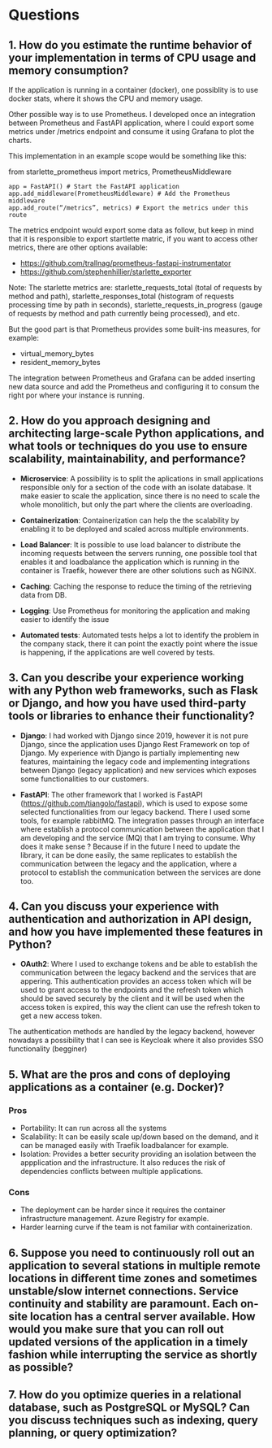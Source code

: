 # Questions

## 1. How do you estimate the runtime behavior of your implementation in terms of CPU usage and memory consumption?

If the application is running in a container (docker), one possiblity is to use docker stats, where it shows the CPU and memory usage.

Other possible way is to use Prometheus. I developed once an integration between Prometheus and FastAPI application, where I could export some metrics under /metrics endpoint and consume it using Grafana to plot the charts.

This implementation in an example scope would be something like this:

from starlette_prometheus import metrics, PrometheusMiddleware

```
app = FastAPI() # Start the FastAPI application
app.add_middleware(PrometheusMiddleware) # Add the Prometheus middleware
app.add_route(“/metrics”, metrics) # Export the metrics under this route
```

The metrics endpoint would export some data as follow, but keep in mind that it is responsible to export startlette matric, if you want to access other metrics, there are other options available:

- https://github.com/trallnag/prometheus-fastapi-instrumentator
- https://github.com/stephenhillier/starlette_exporter

Note: The starlette metrics are: starlette_requests_total (total of requests by method and path), starlette_responses_total (histogram of requests processing time by path in seconds), starlette_requests_in_progress (gauge of requests by method and path currently being processed), and etc.

But the good part is that Prometheus provides some built-ins measures, for example:

- virtual_memory_bytes
- resident_memory_bytes

The integration between Prometheus and Grafana can be added inserting new data source and add the Prometheus and configuring it to consum the right por where your instance is running.

## 2. How do you approach designing and architecting large-scale Python applications, and what tools or techniques do you use to ensure scalability, maintainability, and performance?

* **Microservice**: A possibility is to split the aplications in small applications responsible only for a section of the code with an isolate database. It make easier to scale the application, since there is no need to scale the whole monolitich, but only the part where the clients are overloading.

* **Containerization**: Containerization can help the the scalability by enabling it to be deployed and scaled across multiple environments.

* **Load Balancer**: It is possible to use load balancer to distribute the incoming requests between the servers running, one possible tool that enables it and loadbalance the application which is running in the container is Traefik, however there are other solutions such as NGINX.

* **Caching**: Caching the response to reduce the timing of the retrieving data from DB.

* **Logging**: Use Prometheus for monitoring the application and making easier to identify the issue

* **Automated tests**: Automated tests helps a lot to identify the problem in the company stack, there it can point the exactly point where the issue is happening, if the applications are well covered by tests.


## 3. Can you describe your experience working with any Python web frameworks, such as Flask or Django, and how you have used third-party tools or libraries to enhance their functionality?

* **Django**: I had worked with Django since 2019, however it is not pure Django, since the application uses Django Rest Framework on top of Django. My experience with Django is partially implementing new features, maintaining the legacy code and implementing integrations between Django (legacy application) and new services which exposes some functionalities to our customers.

* **FastAPI**: The other framework that I worked is FastAPI (https://github.com/tiangolo/fastapi), which is used to expose some selected functionalities from our legacy backend. There I used some tools, for example rabbitMQ. The integration passes through an interface where establish a protocol communication between the application that I am developing and the service (MQ) that I am trying to consume. Why does it make sense ? Because if in the future I need to update the library, it can be done easily, the same replicates to establish the communication between the legacy and the application, where a protocol to establish the communication between the services are done too.

## 4. Can you discuss your experience with authentication and authorization in API design, and how you have implemented these features in Python?

* **OAuth2**: Where I used to exchange tokens and be able to establish the communication between the legacy backend and the services that are appering. This authentication provides an access token which will be used to grant access to the endpoints and the refresh token which should be saved securely by the client and it will be used when the access token is expired, this way the client can use the refresh token to get a new access token.

The authentication methods are handled by the legacy backend, however nowadays a possibility that I can see is Keycloak where it also provides SSO functionality (begginer)

## 5. What are the pros and cons of deploying applications as a container (e.g. Docker)?

### Pros

* Portability: It can run across all the systems
* Scalability: It can be easily scale up/down based on the demand, and it can be managed easily with Traefik loadbalancer for example.
* Isolation: Provides a better security providing an isolation between the appplication and the infrastructure. It also reduces the risk of dependencies conflicts between multiple applications.


### Cons

* The deployment can be harder since it requires the container infrastructure management. Azure Registry for example.
* Harder learning curve if the team is not familiar with containerization.

## 6. Suppose you need to continuously roll out an application to several stations in multiple remote locations in different time zones and sometimes unstable/slow internet connections. Service continuity and stability are paramount. Each on-site location has a central server available. How would you make sure that you can roll out updated versions of the application in a timely fashion while interrupting the service as shortly as possible?

## 7. How do you optimize queries in a relational database, such as PostgreSQL or MySQL? Can you discuss techniques such as indexing, query planning, or query optimization?

